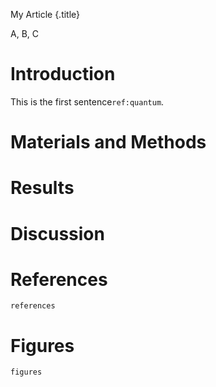 My Article
{.title}

A, B, C

# Introduction

This is the first sentence`ref:quantum`.

# Materials and Methods

# Results

# Discussion

# References

`references`

# Figures

`figures`
